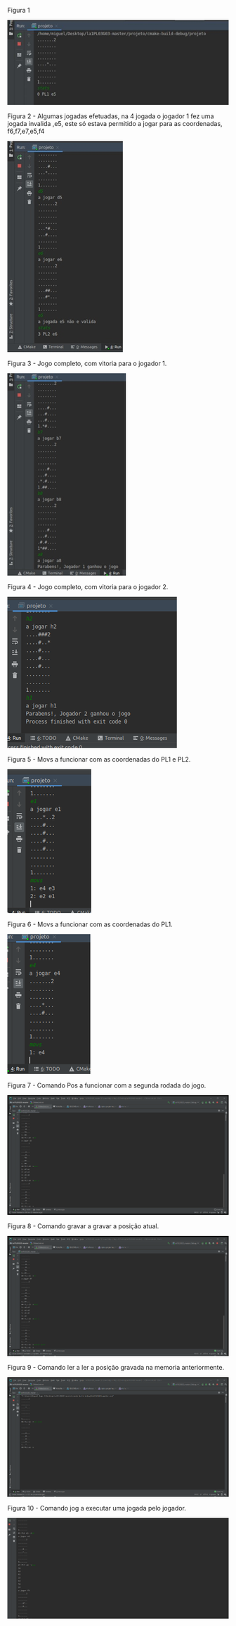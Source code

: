 Figura 1 

![](Imagens/figura1.png)

Figura 2 - Algumas jogadas efetuadas, na 4 jogada o jogador 1 fez uma jogada invalida ,e5, este só estava permitido a jogar para as coordenadas, f6,f7,e7,e5,f4

![](Imagens/figura2.png)

Figura 3 - Jogo completo, com vitoria para o jogador 1.

![](Imagens/figura3.png)

Figura 4 - Jogo completo, com vitoria para o jogador 2.

![](Imagens/figura4.png)

Figura 5 - Movs a funcionar com as coordenadas do PL1 e PL2.

![](Imagens/figura5.png)

Figura 6 - Movs a funcionar com as coordenadas do PL1.

![](Imagens/figura6.png)

Figura 7 - Comando Pos a funcionar com a segunda rodada do jogo.

![](Imagens/figura7.png)

Figura 8 - Comando gravar a gravar a posição atual.

![](Imagens/figura8.png)

Figura 9 - Comando ler a ler a posição gravada na memoria anteriormente.

![](Imagens/figura9.png)

Figura 10 - Comando jog a executar uma jogada pelo jogador.

![](Imagens/figura10.png)

